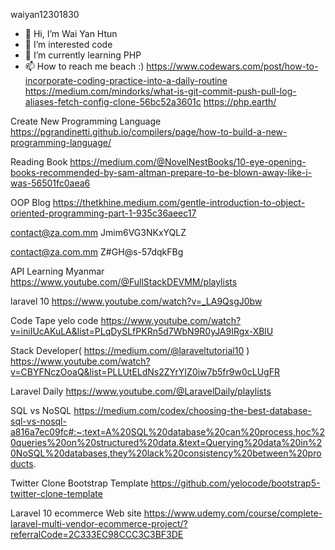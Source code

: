 waiyan12301830
- 👋 Hi, I’m Wai Yan Htun
- 👀 I’m interested code
- 🌱 I’m currently learning PHP
- 📫 How to reach me beach :)
https://www.codewars.com/post/how-to-incorporate-coding-practice-into-a-daily-routine
https://medium.com/mindorks/what-is-git-commit-push-pull-log-aliases-fetch-config-clone-56bc52a3601c
https://php.earth/

Create New Programming Language
https://pgrandinetti.github.io/compilers/page/how-to-build-a-new-programming-language/

Reading Book
https://medium.com/@NovelNestBooks/10-eye-opening-books-recommended-by-sam-altman-prepare-to-be-blown-away-like-i-was-56501fc0aea6

OOP Blog
https://thetkhine.medium.com/gentle-introduction-to-object-oriented-programming-part-1-935c36aeec17

contact@za.com.mm
Jmim6VG3NKxYQLZ

contact@za.com.mm
Z#GH@s-57dqkFBg

API Learning Myanmar
https://www.youtube.com/@FullStackDEVMM/playlists

laravel 10 
https://www.youtube.com/watch?v=_LA9QsgJ0bw
<!---
waiyanhtunza/waiyanhtunza is a ✨ special ✨ repository because its `README.md` (this file) appears on your GitHub profile.
You can click the Preview link to take a look at your changes.
--->

Code Tape
yelo code 
https://www.youtube.com/watch?v=iniIUcAKuLA&list=PLqDySLfPKRn5d7WbN9R0yJA9IRgx-XBlU

Stack Developer( https://medium.com/@laraveltutorial10 )
https://www.youtube.com/watch?v=CBYFNczOoaQ&list=PLLUtELdNs2ZYrYIZ0iw7b5fr9w0cLUgFR

Laravel Daily
https://www.youtube.com/@LaravelDaily/playlists

SQL vs NoSQL
https://medium.com/codex/choosing-the-best-database-sql-vs-nosql-a816a7ec09fc#:~:text=A%20SQL%20database%20can%20process,hoc%20queries%20on%20structured%20data.&text=Querying%20data%20in%20NoSQL%20databases,they%20lack%20consistency%20between%20products.

Twitter Clone Bootstrap Template
https://github.com/yelocode/bootstrap5-twitter-clone-template

Laravel 10 ecommerce Web site 
https://www.udemy.com/course/complete-laravel-multi-vendor-ecommerce-project/?referralCode=2C333EC98CCC3C3BF3DE
